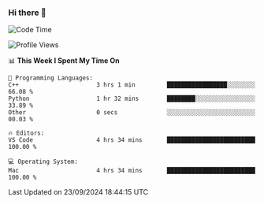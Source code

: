 ### Hi there 👋

<!--START_SECTION:waka-->
![Code Time](http://img.shields.io/badge/Code%20Time-782%20hrs%2040%20mins-blue)

![Profile Views](http://img.shields.io/badge/Profile%20Views-0-blue)

📊 **This Week I Spent My Time On** 

```text
💬 Programming Languages: 
C++                      3 hrs 1 min         █████████████████░░░░░░░░   66.08 % 
Python                   1 hr 32 mins        ████████░░░░░░░░░░░░░░░░░   33.89 % 
Other                    0 secs              ░░░░░░░░░░░░░░░░░░░░░░░░░   00.03 % 

🔥 Editors: 
VS Code                  4 hrs 34 mins       █████████████████████████   100.00 % 

💻 Operating System: 
Mac                      4 hrs 34 mins       █████████████████████████   100.00 % 
```


 Last Updated on 23/09/2024 18:44:15 UTC
<!--END_SECTION:waka-->

<!--
**JackeyHua-SJTU/JackeyHua-SJTU** is a ✨ _special_ ✨ repository because its `README.md` (this file) appears on your GitHub profile.

Here are some ideas to get you started:

- 🔭 I’m currently working on ...
- 🌱 I’m currently learning ...
- 👯 I’m looking to collaborate on ...
- 🤔 I’m looking for help with ...
- 💬 Ask me about ...
- 📫 How to reach me: ...
- 😄 Pronouns: ...
- ⚡ Fun fact: ...
-->
